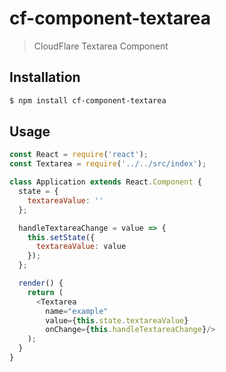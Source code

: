 # cf-component-textarea

> CloudFlare Textarea Component

## Installation

```sh
$ npm install cf-component-textarea
```

## Usage

```js
const React = require('react');
const Textarea = require('../../src/index');

class Application extends React.Component {
  state = {
    textareaValue: ''
  };

  handleTextareaChange = value => {
    this.setState({
      textareaValue: value
    });
  };

  render() {
    return (
      <Textarea
        name="example"
        value={this.state.textareaValue}
        onChange={this.handleTextareaChange}/>
    );
  }
}
```
